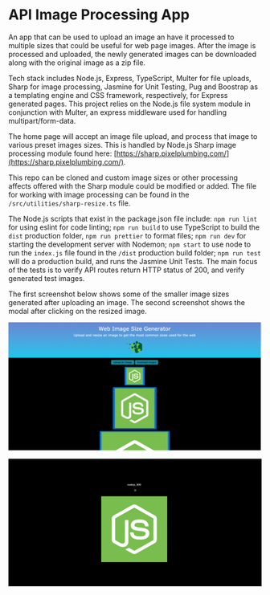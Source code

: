 # API Image Processing App

An app that can be used to upload an image an have it processed to multiple sizes that could be useful for web page images.  After the image is processed and uploaded, the newly generated images can be downloaded along with the original image as a zip file.

Tech stack includes Node.js, Express, TypeScript, Multer for file uploads, Sharp for image processing, Jasmine for Unit Testing, Pug and Boostrap as a templating engine and CSS framework, respectively, for Express generated pages.  This project relies on the Node.js file system module in conjunction with Multer, an express middleware used for handling multipart/form-data.

The home page will accept an image file upload, and process that image to various preset images sizes.  This is handled by Node.js Sharp image processing module found here: [https://sharp.pixelplumbing.com/](https://sharp.pixelplumbing.com/).

This repo can be cloned and custom image sizes or other processing affects offered with the Sharp module could be modified or added.  The file for working with image processing can be found in the `/src/utilities/sharp-resize.ts` file.

The Node.js scripts that exist in the package.json file include: `npm run lint` for using eslint for code linting; `npm run build` to use TypeScript to build the `dist` production folder, `npm run prettier` to format files; `npm run dev` for starting the development server with Nodemon; `npm start` to use node to run the `index.js` file found in the `/dist` production build folder; `npm run test` will do a production build, and runs the Jasmine Unit Tests.  The main focus of the tests is to verify API routes return HTTP status of 200, and verify generated test images.

The first screenshot below shows some of the smaller image sizes generated after uploading an image.  The second screenshot shows the modal after clicking on the resized image.

![Resized-Images](dist/images/Resized-Images.png)

![Modal](dist/images/Modal.png)
